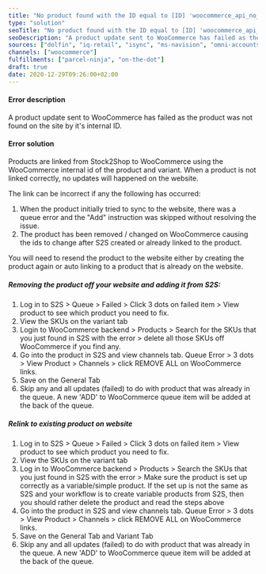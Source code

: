 ```yaml
---
title: "No product found with the ID equal to [ID] 'woocommerce_api_no_product_found"
type: "solution"
seoTitle: "No product found with the ID equal to [ID] 'woocommerce_api_no_product_found"
seoDescription: "A product update sent to WooCommerce has failed as the product was not found on the site by it's internal ID."
sources: ["dolfin", "iq-retail", "isync", "ms-navision", "omni-accounts", "pastel-partner", "sage-50cloud-pastel-xpress", "sage-200-evolution", "sage-300cloud", "sage-business-cloud-financials", "sage-evolution", "sage-one", "sage-pastel-evolution", "sap", "syspro" ]
channels: ["woocommerce"]
fulfillments: ["parcel-ninja", "on-the-dot"]
draft: true
date: 2020-12-29T09:26:00+02:00
---
```

<!-- Action: Update product -->

#### Error description
A product update sent to WooCommerce has failed as the product was not found on the site by it's internal ID.

#### Error solution
Products are linked  from Stock2Shop to WooCommerce using the WooCommerce internal id of the product and variant.
When a product is not linked correctly,  no updates will happened on the website. 

The link can be incorrect if any the following has occurred:

1. When the product initially tried to sync to the website, there was a queue error and the "Add" instruction was skipped without resolving the issue.
2. The product has been removed / changed on WooCommerce causing the ids to change after S2S created or already linked to the product.

You will need to resend the product to the website either by creating the product again or auto linking to a product that is already on the website.

##### Removing the product off your website and adding it from S2S:

1. Log in to S2S > Queue > Failed > Click 3 dots on failed item > View product to see which product you need to fix.
2. View the SKUs on the variant tab
3. Login to WooCommerce backend > Products > Search for the SKUs that you just found in S2S with the error > delete all those SKUs off WooCommerce if you find any.
4. Go into the product in S2S and view channels tab. Queue Error > 3 dots > View Product > Channels > click REMOVE ALL on WooCommerce links.
5. Save on the General Tab 
6. Skip any and all updates (failed) to do with product that was already in the queue. A new 'ADD' to WooCommerce queue item will be added at the back of the queue.

##### Relink to existing product on website

1. Log in to S2S > Queue > Failed > Click 3 dots on failed item > View product to see which product you need to fix.
2. View the SKUs on the variant tab
3. Log in to WooCommerce backend > Products > Search the SKUs that you just found in S2S with the error > Make sure the product is set up correctly as a variable/simple product. If the set up is not the same as S2S and your workflow is to create variable products from S2S, then you should rather delete the product and read the steps  above
4. Go into the product in S2S and view channels tab. Queue Error > 3 dots > View Product > Channels > click REMOVE ALL on WooCommerce links.
5. Save on the General Tab and Variant Tab
6. Skip any and all updates (failed) to do with product that was already in the queue. A new 'ADD' to WooCommerce queue item will be added at the back of the queue.